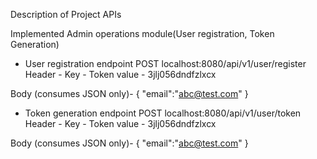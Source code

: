 Description of Project APIs

Implemented Admin operations module(User registration, Token Generation)

- User registration endpoint
POST localhost:8080/api/v1/user/register
Header - 
Key - Token
value - 3jlj056dndfzlxcx

Body (consumes JSON only)-
{
	"email":"abc@test.com"
}

- Token generation endpoint
POST localhost:8080/api/v1/user/token
Header -
Key - Token
value - 3jlj056dndfzlxcx

Body (consumes JSON only)-
{
	"email":"abc@test.com"
}